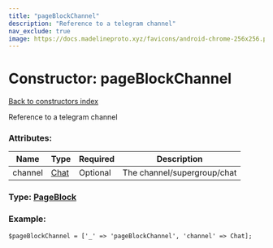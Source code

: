 ```yaml
---
title: "pageBlockChannel"
description: "Reference to a telegram channel"
nav_exclude: true
image: https://docs.madelineproto.xyz/favicons/android-chrome-256x256.png
---
```

# Constructor: pageBlockChannel  
[Back to constructors index](/API_docs/constructors/index.html)



Reference to a telegram channel

### Attributes:

| Name     |    Type       | Required | Description |
|----------|---------------|----------|-------------|
|channel|[Chat](/API_docs/types/Chat.html) | Optional|The channel/supergroup/chat|



### Type: [PageBlock](/API_docs/types/PageBlock.html)


### Example:

```
$pageBlockChannel = ['_' => 'pageBlockChannel', 'channel' => Chat];
```  
